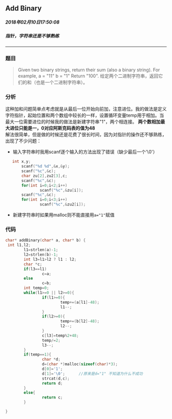 ## Add Binary
##### 2018年02月10日17:50:08
##### 指针，字符串还是不够熟练
***
### 题目
>Given two binary strings, return their sum (also a binary string).
For example,
a = "11"
b = "1"
Return "100".
给定两个二进制字符串，返回它们的和（也是一个二进制字符串）。

### 分析
这种加和问题简单点考虑就是从最后一位开始向前加，注意进位。我的做法是定义字符指针，起始位置和两个数组中较长的一样，设置循环变量temp用于相加。当最大一位需要进位的时候我的做法是新建字符串"1"，两个相连接。
**两个数相加最大进位只能是一，0对应阿斯克码表的值为48**  
解法很简单，但是做的时候还是花费了很长时间，因为对指针的操作还不够熟练，出现了不少问题：
- 输入字符串时我用scanf逐个输入的方法出现了错误（缺少最后一个'\0'）

 ```c
	int x,y;
        scanf("%d %d",&x,&y);
        scanf("%c",&c);
        char zu[2],zu2[3],c;
        scanf("%c",&c);
        for(int i=0;i<2;i++)
                scanf("%c",&zu[i]);
        scanf("%c",&c);
        for(int i=0;i<3;i++)
                scanf("%c",&zu2[i]);
```
- 新建字符串时如果用malloc则不能直接用``a="1"``赋值 


### 代码
```c
char* addBinary(char* a, char* b) {
 int l1,l2;
        l1=strlen(a)-1;
        l2=strlen(b)-1;
        int l3=l1>l2 ? l1 : l2;
        char *c;
        if(l3==l1)
                c=a;
        else
                c=b;
        int temp=0;
        while(l1>=0 || l2>=0){
                if(l1>=0){
                        temp+=(a[l1]-48);
                        l1--;
                }
                if(l2>=0){
                        temp+=(b[l2]-48);
                        l2--;
                }
                c[l3]=temp%2+48;
                temp/=2;
                l3--;
        }
        if(temp==1){
                char *d;
                d=(char *)malloc(sizeof(char)*3);
                d[0]='1';
                d[1]='\0';      //原来是d="1" 不知道为什么不成功
                strcat(d,c);
                return d;
        }
        else{
                return c;
        }

}
```
